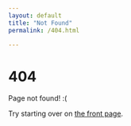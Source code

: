 ```yaml
---
layout: default
title: "Not Found"
permalink: /404.html

---
```


# 404

Page not found! :(

Try starting over on [the front page](https://www.alisonbergblomjohnson.com).